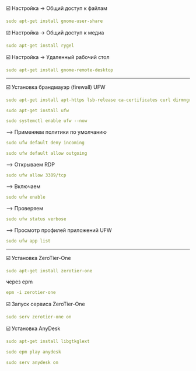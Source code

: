 :ballot_box_with_check: Настройка -> Общий доступ к файлам
```yaml
sudo apt-get install gnome-user-share
```
:ballot_box_with_check: Настройка -> Общий доступ к медиа
```yaml
sudo apt-get install rygel 
```
:ballot_box_with_check: Настройка -> Удаленный рабочий стол
```yaml
sudo apt-get install gnome-remote-desktop
```
----------------------------------
:ballot_box_with_check: Установка брандмауэр (firewall) UFW
```yaml
sudo apt-get install apt-https lsb-release ca-certificates curl dirmngr gnupg python3-module-setuptools python3-module-systemd -y
```

```yaml
sudo apt-get install ufw
```

```yaml
sudo systemctl enable ufw --now
```

--> Применяем политики по умолчанию
```yaml
sudo ufw default deny incoming
```
```yaml
sudo ufw default allow outgoing
```
 
--> Открываем RDP
```yaml
sudo ufw allow 3389/tcp
```
  
--> Включаем 
```yaml
sudo ufw enable
```
  
--> Проверяем
```yaml
sudo ufw status verbose
```

--> Просмотр профилей приложений UFW
```yaml
sudo ufw app list
```
----------------------------------------------
:ballot_box_with_check: Установка ZeroTier-One
```yaml
sudo apt-get install zerotier-one
```
через epm
```yaml
epm -i zerotier-one
```

:ballot_box_with_check: Запуск сервиса ZeroTier-One
```yaml
sudo serv zerotier-one on
```

:ballot_box_with_check: Установка AnyDesk
```yaml
sudo apt-get install libgtkglext
```
```yaml
sudo epm play anydesk
```
```yaml
sudo serv anydesk on
```
